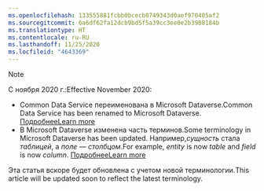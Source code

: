 ```yaml
---
ms.openlocfilehash: 133555881fcbb0bcecb0749343d0aef970405af2
ms.sourcegitcommit: 6a6df62fa12dcb9bd5f5a39cc3ee0e2b3988184b
ms.translationtype: HT
ms.contentlocale: ru-RU
ms.lasthandoff: 11/25/2020
ms.locfileid: "4643369"
---
```

> [!NOTE]
> <span data-ttu-id="57c9d-101">С ноября 2020 г.:</span><span class="sxs-lookup"><span data-stu-id="57c9d-101">Effective November 2020:</span></span>
> - <span data-ttu-id="57c9d-102">Common Data Service переименована в Microsoft Dataverse.</span><span class="sxs-lookup"><span data-stu-id="57c9d-102">Common Data Service has been renamed to Microsoft Dataverse.</span></span> [<span data-ttu-id="57c9d-103">Подробнее</span><span class="sxs-lookup"><span data-stu-id="57c9d-103">Learn more</span></span>](https://aka.ms/PAuAppBlog)
> - <span data-ttu-id="57c9d-104">В Microsoft Dataverse изменена часть терминов.</span><span class="sxs-lookup"><span data-stu-id="57c9d-104">Some terminology in Microsoft Dataverse has been updated.</span></span> <span data-ttu-id="57c9d-105">Например,*сущность* стала *таблицей*, а *поле* — *столбцом*.</span><span class="sxs-lookup"><span data-stu-id="57c9d-105">For example, *entity* is now *table* and *field* is now *column*.</span></span> [<span data-ttu-id="57c9d-106">Подробнее</span><span class="sxs-lookup"><span data-stu-id="57c9d-106">Learn more</span></span>](https://go.microsoft.com/fwlink/?linkid=2147247)
>
> <span data-ttu-id="57c9d-107">Эта статья вскоре будет обновлена с учетом новой терминологии.</span><span class="sxs-lookup"><span data-stu-id="57c9d-107">This article will be updated soon to reflect the latest terminology.</span></span>
